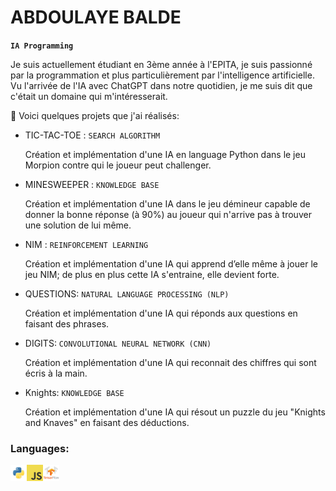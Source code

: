 # ABDOULAYE BALDE

**`IA Programming`**

Je suis actuellement étudiant en 3ème année à l'EPITA, je suis passionné par la programmation et plus particulièrement par l'intelligence artificielle. Vu l'arrivée de l'IA avec ChatGPT dans notre quotidien, je me suis dit que c'était un domaine qui m'intéresserait.

🌱 Voici quelques projets que j'ai réalisés:
- TIC-TAC-TOE : ```SEARCH ALGORITHM```

    Création et implémentation d'une IA en language Python dans le jeu Morpion contre qui le joueur peut challenger.
- MINESWEEPER : ```KNOWLEDGE BASE```

    Création et implémentation d'une IA dans le jeu démineur capable de donner la bonne réponse (à 90%) au joueur qui n'arrive pas à trouver une solution de lui même.
- NIM : ```REINFORCEMENT LEARNING```

    Création et implémentation d'une IA qui apprend d’elle même à jouer le jeu NIM; de plus en plus cette IA s'entraine, elle devient forte.
- QUESTIONS: ```NATURAL LANGUAGE PROCESSING (NLP)```

    Création et implémentation d'une IA qui réponds aux questions en faisant des phrases.
- DIGITS: ```CONVOLUTIONAL NEURAL NETWORK (CNN)```

    Création et implémentation d'une IA qui reconnait des chiffres qui sont écris à la main.
- Knights: ```KNOWLEDGE BASE```

    Création et implémentation d'une IA qui résout un puzzle du jeu "Knights and Knaves" en faisant des déductions.

### Languages:
<img align="left" alt="Python" width="26px" src="https://raw.githubusercontent.com/github/explore/master/topics/python/python.png" />
<img align="left" alt="Javascript" width="26px" src="https://raw.githubusercontent.com/github/explore/master/topics/javascript/javascript.png" />
<img align="left" alt="Tensorflow" width="26px" src="https://raw.githubusercontent.com/github/explore/master/topics/tensorflow/tensorflow.png" />
